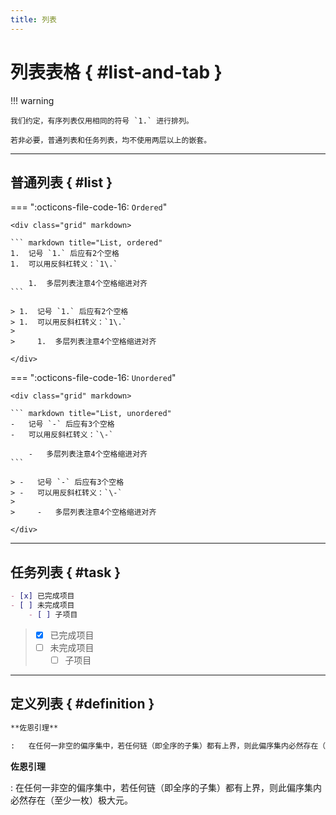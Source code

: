 ```yaml
---
title: 列表
---
```


列表表格 { #list-and-tab }
==========================

!!! warning

    我们约定，有序列表仅用相同的符号 `1.` 进行排列。

    若非必要，普通列表和任务列表，均不使用两层以上的嵌套。

***

普通列表 { #list }
------------------

=== ":octicons-file-code-16: `Ordered`"

    <div class="grid" markdown>
    
    ``` markdown title="List, ordered"
    1.  记号 `1.` 后应有2个空格
    1.  可以用反斜杠转义：`1\.`
    
        1.  多层列表注意4个空格缩进对齐
    ```
    
    > 1.  记号 `1.` 后应有2个空格
    > 1.  可以用反斜杠转义：`1\.`
    > 
    >     1.  多层列表注意4个空格缩进对齐
    
    </div>

=== ":octicons-file-code-16: `Unordered`"

    <div class="grid" markdown>

    ``` markdown title="List, unordered"
    -   记号 `-` 后应有3个空格
    -   可以用反斜杠转义：`\-`
    
        -   多层列表注意4个空格缩进对齐
    ```
    
    > -   记号 `-` 后应有3个空格
    > -   可以用反斜杠转义：`\-`
    > 
    >     -   多层列表注意4个空格缩进对齐
    
    </div>

***

任务列表 { #task }
------------------

<div class="grid" markdown>

``` markdown title="Task list"
- [x] 已完成项目
- [ ] 未完成项目
    - [ ] 子项目
```

> - [x] 已完成项目
> - [ ] 未完成项目
>     - [ ] 子项目

</div>

***

定义列表 { #definition }
------------------------

``` markdown title="Definition list"
**佐恩引理**

:   在任何一非空的偏序集中，若任何链（即全序的子集）都有上界，则此偏序集内必然存在（至少一枚）极大元。
```

<div class="result" markdown>

**佐恩引理**

:   在任何一非空的偏序集中，若任何链（即全序的子集）都有上界，则此偏序集内必然存在（至少一枚）极大元。

</div>
